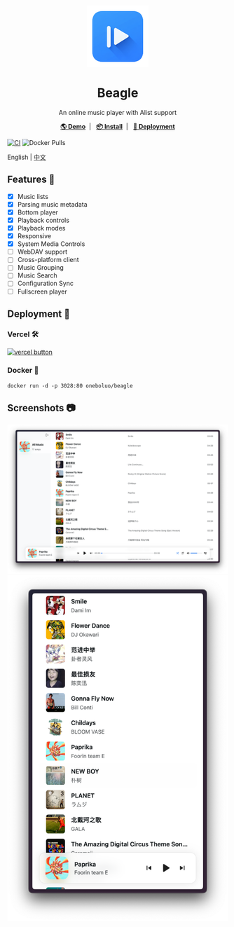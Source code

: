 <div align="center">
    <img height="140" width="140" src="./public/logo.png">
    <h1>Beagle</h1>
    <p>An online music player with Alist support</p>
    <a href="https://beagle-ashy-psi.vercel.app" target="blank"><strong>🌎 Demo</strong></a>&nbsp;&nbsp;|&nbsp;&nbsp;
    <a href="https://github.com/JavanShen/beagle/releases" target="blank"><strong>📦 Install</strong></a>&nbsp;&nbsp;|&nbsp;&nbsp;
    <a href="https://github.com/JavanShen/beagle#deployment-" target="blank"><strong>🚀 Deployment</strong></a>
</div>

[![CI](https://github.com/JavanShen/beagle/actions/workflows/release.yml/badge.svg?branch=main)](https://github.com/JavanShen/corgi/actions/workflows/ci.yml) ![Docker Pulls](https://img.shields.io/docker/pulls/oneboluo/beagle)

English | [中文](./README_zh.md)

## Features 🌟
- [x] Music lists
- [x] Parsing music metadata
- [x] Bottom player
- [x] Playback controls
- [x] Playback modes
- [x] Responsive
- [x] System Media Controls
- [ ] WebDAV support
- [ ] Cross-platform client
- [ ] Music Grouping
- [ ] Music Search
- [ ] Configuration Sync
- [ ] Fullscreen player

## Deployment 🚀
### Vercel 🛠️
[![vercel button](https://vercel.com/button)](https://vercel.com/new/clone?repository-url=https%3A%2F%2Fgithub.com%2FJavanShen%2Fbeagle&project-name=beagle&repository-name=beagle)

### Docker 🐳
```shell
docker run -d -p 3028:80 oneboluo/beagle
```

## Screenshots 📷
![Screenshot](./images/screenshot-lg.png)
![Screenshot](./images/screenshot-sm.png)
